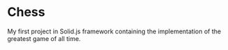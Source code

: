 # Chess

My first project in Solid.js framework containing the implementation of the greatest game of all time.